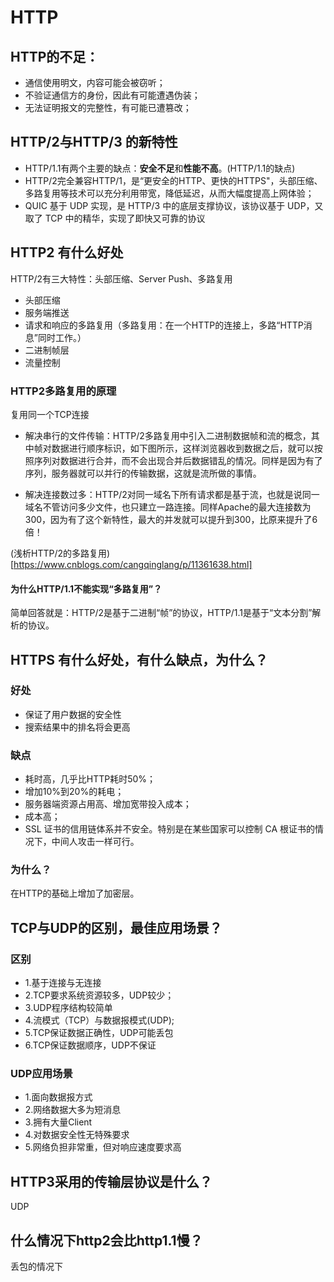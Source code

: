 # HTTP

## HTTP的不足：
* 通信使用明文，内容可能会被窃听；
* 不验证通信方的身份，因此有可能遭遇伪装；
* 无法证明报文的完整性，有可能已遭篡改；

## HTTP/2与HTTP/3 的新特性
* HTTP/1.1有两个主要的缺点：**安全不足**和**性能不高**。(HTTP/1.1的缺点)
* HTTP/2完全兼容HTTP/1，是“更安全的HTTP、更快的HTTPS"，头部压缩、多路复用等技术可以充分利用带宽，降低延迟，从而大幅度提高上网体验；
* QUIC 基于 UDP 实现，是 HTTP/3 中的底层支撑协议，该协议基于 UDP，又取了 TCP 中的精华，实现了即快又可靠的协议

## HTTP2 有什么好处
HTTP/2有三大特性：头部压缩、Server Push、多路复用

* 头部压缩
* 服务端推送
* 请求和响应的多路复用（多路复用：在一个HTTP的连接上，多路“HTTP消息”同时工作。）
* 二进制帧层
* 流量控制

### HTTP2多路复用的原理
复用同一个TCP连接

* 解决串行的文件传输：HTTP/2多路复用中引入二进制数据帧和流的概念，其中帧对数据进行顺序标识，如下图所示，这样浏览器收到数据之后，就可以按照序列对数据进行合并，而不会出现合并后数据错乱的情况。同样是因为有了序列，服务器就可以并行的传输数据，这就是流所做的事情。

* 解决连接数过多：HTTP/2对同一域名下所有请求都是基于流，也就是说同一域名不管访问多少文件，也只建立一路连接。同样Apache的最大连接数为300，因为有了这个新特性，最大的并发就可以提升到300，比原来提升了6倍！

(浅析HTTP/2的多路复用)[https://www.cnblogs.com/cangqinglang/p/11361638.html]

#### 为什么HTTP/1.1不能实现“多路复用”？
简单回答就是：HTTP/2是基于二进制“帧”的协议，HTTP/1.1是基于“文本分割”解析的协议。

## HTTPS 有什么好处，有什么缺点，为什么？

### 好处
* 保证了用户数据的安全性
* 搜索结果中的排名将会更高

### 缺点
* 耗时高，几乎比HTTP耗时50%；
* 增加10%到20%的耗电；
* 服务器端资源占用高、增加宽带投入成本；
* 成本高；
* SSL 证书的信用链体系并不安全。特别是在某些国家可以控制 CA 根证书的情况下，中间人攻击一样可行。

### 为什么？
在HTTP的基础上增加了加密层。

## TCP与UDP的区别，最佳应用场景？
### 区别
* 1.基于连接与无连接
* 2.TCP要求系统资源较多，UDP较少； 
* 3.UDP程序结构较简单 
* 4.流模式（TCP）与数据报模式(UDP); 
* 5.TCP保证数据正确性，UDP可能丢包 
* 6.TCP保证数据顺序，UDP不保证 

### UDP应用场景
* 1.面向数据报方式
* 2.网络数据大多为短消息 
* 3.拥有大量Client
* 4.对数据安全性无特殊要求
* 5.网络负担非常重，但对响应速度要求高

## HTTP3采用的传输层协议是什么？
UDP

## 什么情况下http2会比http1.1慢？
丢包的情况下